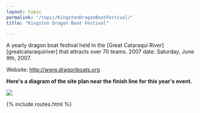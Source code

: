 ```yaml
---
layout: topic
permalink: "/topic/KingstonDragonBoatFestival/"
title: "Kingston Dragon Boat Festival"

---
```


A yearly dragon boat festival held in the [Great Cataraqui River][greatcataraquiriver] that attracts over 70 teams.  2007 date: Saturday, June 9th, 2007.

Website: http://www.dragonboats.org

<strong>Here's a diagram of the site plan near the finish line for this year's event.</strong>

<img src="http://k7Waterfront.org/Images/DragonBoatsSitePlan.gif">

{% include routes.html %}
